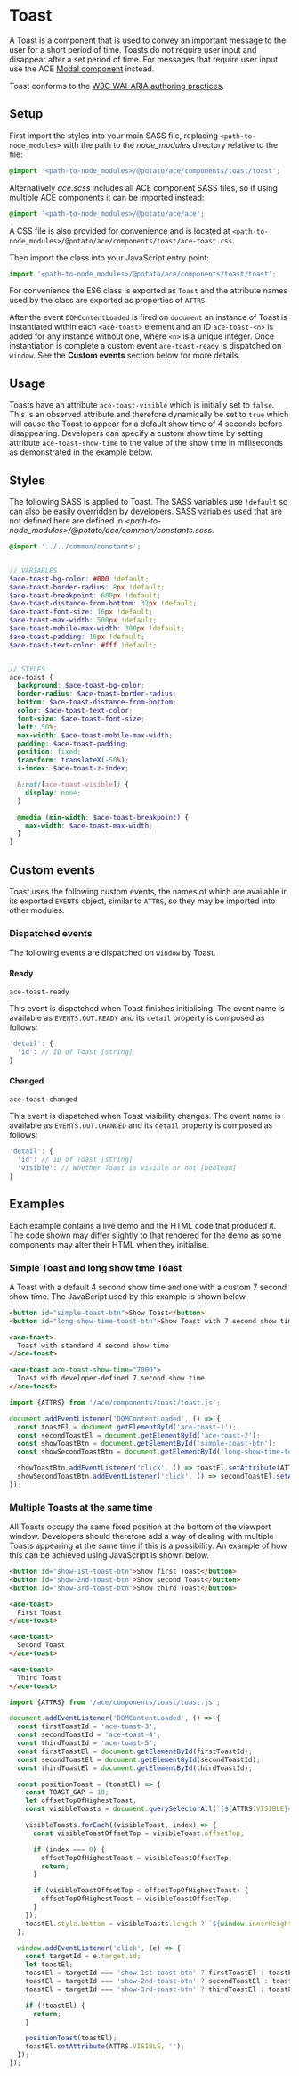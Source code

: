 # Toast

A Toast is a component that is used to convey an important message to the user for a short period of time. Toasts do not require user input and disappear after a set period of time. For messages that require user input use the ACE [Modal component](/modal) instead.  

Toast conforms to the [W3C WAI-ARIA authoring practices](http://w3.org/WAI/WCAG21/Techniques/aria/ARIA22.html).


## Setup

First import the styles into your main SASS file, replacing `<path-to-node_modules>` with the path to the *node_modules* directory relative to the file:

```scss
@import '<path-to-node_modules>/@potato/ace/components/toast/toast';
```

Alternatively *ace.scss* includes all ACE component SASS files, so if using multiple ACE components it can be imported instead:

```scss
@import '<path-to-node_modules>/@potato/ace/ace';
```

A CSS file is also provided for convenience and is located at `<path-to-node_modules>/@potato/ace/components/toast/ace-toast.css`.

Then import the class into your JavaScript entry point:

```js
import '<path-to-node_modules>/@potato/ace/components/toast/toast';
```

For convenience the ES6 class is exported as `Toast` and the attribute names used by the class are exported as properties of `ATTRS`.

After the event `DOMContentLoaded` is fired on `document` an instance of Toast is instantiated within each `<ace-toast>` element and an ID `ace-toast-<n>` is added for any instance without one, where `<n>` is a unique integer. Once instantiation is complete a custom event `ace-toast-ready` is dispatched on `window`. See the **Custom events** section below for more details.

## Usage

Toasts have an attribute `ace-toast-visible` which is initially set to `false`. This is an observed attribute and therefore dynamically be set to `true` which will cause the Toast to appear for a default show time of 4 seconds before disappearing. Developers can specify a custom show time by setting attribute `ace-toast-show-time` to the value of the show time in milliseconds as demonstrated in the example below.


## Styles

The following SASS is applied to Toast. The SASS variables use `!default` so can also be easily overridden by developers. SASS variables used that are not defined here are defined in *<path-to-node_modules>/@potato/ace/common/constants.scss*.


```scss
@import '../../common/constants';


// VARIABLES
$ace-toast-bg-color: #000 !default;
$ace-toast-border-radius: 8px !default;
$ace-toast-breakpoint: 600px !default;
$ace-toast-distance-from-bottom: 32px !default;
$ace-toast-font-size: 16px !default;
$ace-toast-max-width: 500px !default;
$ace-toast-mobile-max-width: 300px !default;
$ace-toast-padding: 16px !default;
$ace-toast-text-color: #fff !default;


// STYLES
ace-toast {
  background: $ace-toast-bg-color;
  border-radius: $ace-toast-border-radius;
  bottom: $ace-toast-distance-from-bottom;
  color: $ace-toast-text-color;
  font-size: $ace-toast-font-size;
  left: 50%;
  max-width: $ace-toast-mobile-max-width;
  padding: $ace-toast-padding;
  position: fixed;
  transform: translateX(-50%);
  z-index: $ace-toast-z-index;

  &:not([ace-toast-visible]) {
    display: none;
  }

  @media (min-width: $ace-toast-breakpoint) {
    max-width: $ace-toast-max-width;
  }
}
```


## Custom events

Toast uses the following custom events, the names of which are available in its exported `EVENTS` object, similar to `ATTRS`, so they may be imported into other modules.


### Dispatched events

The following events are dispatched on `window` by Toast.

#### Ready

`ace-toast-ready`

This event is dispatched when Toast finishes initialising. The event name is available as `EVENTS.OUT.READY` and its `detail` property is composed as follows:

```js
'detail': {
  'id': // ID of Toast [string]
}
```

#### Changed

`ace-toast-changed`

This event is dispatched when Toast visibility changes. The event name is available as `EVENTS.OUT.CHANGED` and its `detail` property is composed as follows:

```js
'detail': {
  'id': // ID of Toast [string]
  'visible': // Whether Toast is visible or not [boolean]
}
```


## Examples

Each example contains a live demo and the HTML code that produced it. The code shown may differ slightly to that rendered for the demo as some components may alter their HTML when they initialise.

### Simple Toast and long show time Toast
A Toast with a default 4 second show time and one with a custom 7 second show time. The JavaScript used by this example is shown below.

```html
<button id="simple-toast-btn">Show Toast</button>
<button id="long-show-time-toast-btn">Show Toast with 7 second show time</button>

<ace-toast>
  Toast with standard 4 second show time
</ace-toast>

<ace-toast ace-toast-show-time="7000">
  Toast with developer-defined 7 second show time
</ace-toast>
```

```js
import {ATTRS} from '/ace/components/toast/toast.js';

document.addEventListener('DOMContentLoaded', () => {
  const toastEl = document.getElementById('ace-toast-1');
  const secondToastEl = document.getElementById('ace-toast-2');
  const showToastBtn = document.getElementById('simple-toast-btn');
  const showSecondToastBtn = document.getElementById('long-show-time-toast-btn');

  showToastBtn.addEventListener('click', () => toastEl.setAttribute(ATTRS.VISIBLE, ''));
  showSecondToastBtn.addEventListener('click', () => secondToastEl.setAttribute(ATTRS.VISIBLE, ''));
});
```

### Multiple Toasts at the same time

All Toasts occupy the same fixed position at the bottom of the viewport window. Developers should therefore add a way of dealing with multiple Toasts appearing at the same time if this is a possibility. An example of how this can be achieved using JavaScript is shown below.

```html
<button id="show-1st-toast-btn">Show first Toast</button>
<button id="show-2nd-toast-btn">Show second Toast</button>
<button id="show-3rd-toast-btn">Show third Toast</button>

<ace-toast>
  First Toast
</ace-toast>

<ace-toast>
  Second Toast
</ace-toast>

<ace-toast>
  Third Toast
</ace-toast>
```

```js
import {ATTRS} from '/ace/components/toast/toast.js';

document.addEventListener('DOMContentLoaded', () => {
  const firstToastId = 'ace-toast-3';
  const secondToastId = 'ace-toast-4';
  const thirdToastId = 'ace-toast-5';
  const firstToastEl = document.getElementById(firstToastId);
  const secondToastEl = document.getElementById(secondToastId);
  const thirdToastEl = document.getElementById(thirdToastId);

  const positionToast = (toastEl) => {
    const TOAST_GAP = 10;
    let offsetTopOfHighestToast;
    const visibleToasts = document.querySelectorAll(`[${ATTRS.VISIBLE}="true"]`);

    visibleToasts.forEach((visibleToast, index) => {
      const visibleToastOffsetTop = visibleToast.offsetTop;

      if (index === 0) {
        offsetTopOfHighestToast = visibleToastOffsetTop;
        return;
      }

      if (visibleToastOffsetTop < offsetTopOfHighestToast) {
        offsetTopOfHighestToast = visibleToastOffsetTop;
      }
    });
    toastEl.style.bottom = visibleToasts.length ? `${window.innerHeight - offsetTopOfHighestToast + TOAST_GAP}px` : '';
  };

  window.addEventListener('click', (e) => {
    const targetId = e.target.id;
    let toastEl;
    toastEl = targetId === 'show-1st-toast-btn' ? firstToastEl : toastEl;
    toastEl = targetId === 'show-2nd-toast-btn' ? secondToastEl : toastEl;
    toastEl = targetId === 'show-3rd-toast-btn' ? thirdToastEl : toastEl;

    if (!toastEl) {
      return;
    }

    positionToast(toastEl);
    toastEl.setAttribute(ATTRS.VISIBLE, '');
  });
});
```

